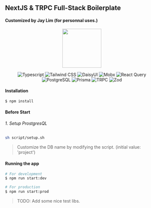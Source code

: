## NextJS & TRPC Full-Stack Boilerplate

#### Customized by Jay Lim (for personnal uses.)

<p align="center">
  <a href="https://nextjs.org/" target="blank"><img src="https://assets.vercel.com/image/upload/v1662130559/nextjs/Icon_light_background.png" height="128"></a>
</p>

[circleci-image]: https://img.shields.io/circleci/build/github/nestjs/nest/master?token=abc123def456
[circleci-url]: https://circleci.com/gh/nestjs/nest

<p align='center'>
<img alt="Typescript" src ="https://img.shields.io/badge/Typescript-3178C6.svg?&style=for-the-badge&logo=Typescript&logoColor=white"/>
<img alt="Tailwind CSS" src ="https://img.shields.io/badge/Tailwind CSS-06B6D4.svg?&style=for-the-badge&logo=tailwindcss&logoColor=white"/>
<img alt="DaisyUI" src ="https://img.shields.io/badge/DaisyUI-5A0EF8.svg?&style=for-the-badge&logo=daisyui&logoColor=white"/>
<img alt="Mobx" src ="https://img.shields.io/badge/Mobx-FF9955.svg?&style=for-the-badge&logo=mobx&logoColor=white"/>
<img alt="React Query" src ="https://img.shields.io/badge/React Query-FF4154.svg?&style=for-the-badge&logo=reactquery&logoColor=white"/>
<img alt="PostgreSQL" src ="https://img.shields.io/badge/PostgreSQL-4169E1.svg?&style=for-the-badge&logo=PostgreSQL&logoColor=white"/>
<img alt="Prisma" src ="https://img.shields.io/badge/Prisma-2D3748.svg?&style=for-the-badge&logo=prisma&logoColor=white"/>
<img alt="TRPC" src ="https://img.shields.io/badge/TRPC-2596BE.svg?&style=for-the-badge&logo=trpc&logoColor=white"/>
<img alt="Zod" src ="https://img.shields.io/badge/Zod-3E67B1.svg?&style=for-the-badge&logo=zod&logoColor=white"/>
</p>

#### Installation

```bash
$ npm install
```

#### Before Start

###### 1. Setup ProstgresQL

```bash
sh script/setup.sh
```

> Customize the DB name by modifying the script. (initial value: 'project')

#### Running the app

```bash
# For development
$ npm run start:dev

# For production
$ npm run start:prod
```

> TODO: Add some nice test libs.

